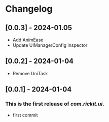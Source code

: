 # Changelog
## [0.0.3] - 2024-01.05

- Add AnimEase
- Update UIManagerConfig Inspector

## [0.0.2] - 2024-01-04

- Remove UniTask

## [0.0.1] - 2024-01-04

### This is the first release of *com.rickit.ui*.

- first commit
